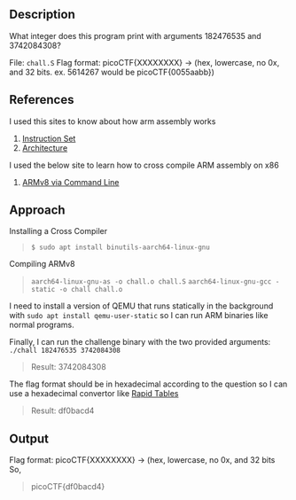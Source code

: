 ## Description
What integer does this program print with arguments 182476535 and 3742084308? 

File: `chall.S` Flag format: picoCTF{XXXXXXXX} -> (hex, lowercase, no 0x, and 32 bits. ex. 5614267 would be picoCTF{0055aabb})

## References
I used this sites to know about how arm assembly works
1. [Instruction Set](https://azeria-labs.com/arm-instruction-set-part-3/)
2. [Architecture](https://developer.arm.com/documentation/ddi0487/latest)

I used the below site to learn how to cross compile ARM assembly on x86
1. [ARMv8 via Command Line](https://github.com/joebobmiles/ARMv8ViaLinuxCommandline)

## Approach
Installing a Cross Compiler
> `$ sudo apt install binutils-aarch64-linux-gnu`

Compiling ARMv8
> `aarch64-linux-gnu-as -o chall.o chall.S`
> `aarch64-linux-gnu-gcc -static -o chall chall.o`

I need to install a version of QEMU that runs statically in the background with `sudo apt install qemu-user-static` so I can run ARM binaries like normal programs.

Finally, I can run the challenge binary with the two provided arguments: `./chall 182476535 3742084308`

>Result: 3742084308

The flag format should be in hexadecimal according to the question so I can use a hexadecimal convertor like [Rapid Tables](https://www.rapidtables.com/convert/number/decimal-to-hex.html)

>Result: df0bacd4

## Output
Flag format: picoCTF{XXXXXXXX} -> (hex, lowercase, no 0x, and 32 bits
So,
>picoCTF{df0bacd4}
